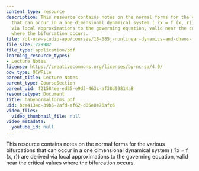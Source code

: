 ```yaml
---
content_type: resource
description: This resource contains notes on the normal forms for the various bifurcations
  that can occur in a one dimensional dynamical system ( ?x = f (x, r)) are derived
  via local approximations to the governing equation, valid near the critical values
  where the bifurcation occurs.
file: /ol-ocw-studio-app/courses/18-385j-nonlinear-dynamics-and-chaos-fall-2004/bca4134c39b52afdaf62d05e0e76afc6_babynormalforms.pdf
file_size: 229982
file_type: application/pdf
learning_resource_types:
- Lecture Notes
license: https://creativecommons.org/licenses/by-nc-sa/4.0/
ocw_type: OCWFile
parent_title: Lecture Notes
parent_type: CourseSection
parent_uid: f21584ee-ed35-e9d3-463c-af38d99814a8
resourcetype: Document
title: babynormalforms.pdf
uid: bca4134c-39b5-2afd-af62-d05e0e76afc6
video_files:
  video_thumbnail_file: null
video_metadata:
  youtube_id: null
---
```

This resource contains notes on the normal forms for the various bifurcations that can occur in a one dimensional dynamical system ( ?x = f (x, r)) are derived via local approximations to the governing equation, valid near the critical values where the bifurcation occurs.